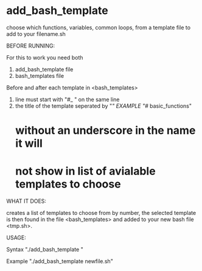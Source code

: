# add_bash_template
choose which functions, variables, common loops, from a template file to add to your filename.sh


BEFORE RUNNING:

For this to work you need both
  1) add_bash_template file
  2) bash_templates file
  
Before and after each template in <bash_templates> 
  1) line must start with "#_ " on the same line
  2) the title of the template seperated by "_"
   EXAMPLE "#_ basic_functions"
     # without an underscore in the name it will
     # not show in list of avialable templates to choose


WHAT IT DOES:
  
  creates a list of templates to choose from by number, the
  selected template is then found in the file <bash_templates>
  and added to your new bash file <tmp.sh>. 


USAGE: 

  Syntax "./add_bash_template <arg1>"

  Example "./add_bash_template newfile.sh"
  

